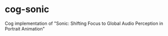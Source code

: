 # cog-sonic
Cog implementation of "Sonic: Shifting Focus to Global Audio Perception in Portrait Animation"

